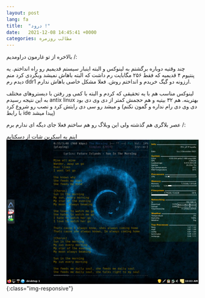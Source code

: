 ```yaml
---
layout: post
lang: fa
title:  "درود !"
date:   2021-12-08 14:45:41 +0000
categories: مطالب روزمره
---
```

بالاخره از تو غارمون دراومدیم /:

چند وقتیه دوباره برگشتم به لینوکس و البته اینبار سیستم قدیمیم رو راه انداختم.
یه پنتیوم ۴ قدیمیه که فقط ۲۵۶ مگابایت رم داشت که البته باهاش نمیشد وبگردی کرد منم دیدم رم ddr1 ارزونه دو گیگ خریدم و انداختم روش. فعلا مشکل خاصی باهاش ندارم.

لینوکس مناسب هم با یه تحقیقی که کردم و البته با کمی ور رفتن با دیستروهای مختلف به این نتیجه رسیدم antix linux بهترینه. هم ۳۲ بیتیه و هم حجمش کمتر از دی وی دی بود و میشد رو سی دی رایتش کرد و نصب رو شروع کرد (دی وی دی رام نداره و گمون نکنم با رابط ide پیدا میشد)

عصر بلاگری هم گذشته ولی این وبلاگ رو هم ساختم فعلا جای دیگه ای ندارم برم /:

اینم یه اسکرین شات از دسکتاپم
![Antix linux, openbox](/images/alob1.png){:class="img-responsive"}
